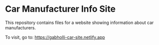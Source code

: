 # Car Manufacturer Info Site

This repository contains files for a website showing information about car manufacturers.

To visit, go to: https://gabholli-car-site.netlify.app
